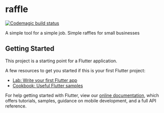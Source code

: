 # raffle
[![Codemagic build status](https://api.codemagic.io/apps/611db968bb18f5277d97e0c1/611db968bb18f5277d97e0c0/status_badge.svg)](https://codemagic.io/apps/611db968bb18f5277d97e0c1/611db968bb18f5277d97e0c0/latest_build)

A simple tool for a simple job. Simple raffles for small businesses

## Getting Started

This project is a starting point for a Flutter application.

A few resources to get you started if this is your first Flutter project:

- [Lab: Write your first Flutter app](https://flutter.dev/docs/get-started/codelab)
- [Cookbook: Useful Flutter samples](https://flutter.dev/docs/cookbook)

For help getting started with Flutter, view our
[online documentation](https://flutter.dev/docs), which offers tutorials,
samples, guidance on mobile development, and a full API reference.

